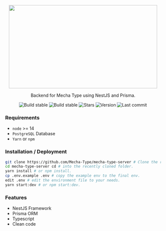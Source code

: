 <div align="center">
  <img src="https://raw.githubusercontent.com/MechaType/mecha-type-server/dev/assets/logo.png" width="480" height="270"/>

Backend for Mecha Type using NestJS and Prisma.

![Build stable](https://img.shields.io/github/workflow/status/Mecha-Type/mecha-type-server/CI:%20Build/master?color=%2368D391&label=master&logo=github&style=for-the-badge)
![Build stable](https://img.shields.io/github/workflow/status/Mecha-Type/mecha-type-server/CI:%20Build/dev?color=%2368D391&label=dev&logo=github&style=for-the-badge)
![Stars](https://img.shields.io/github/stars/Mecha-Type/mecha-type-server?color=%23B794F4&logo=github&style=for-the-badge)
![Version](https://img.shields.io/github/package-json/v/Mecha-Type/mecha-type-server/master?color=%23B794F4&label=latest&logo=react&logoColor=ffffff&style=for-the-badge)
![Last commit](https://img.shields.io/github/last-commit/Mecha-Type/mecha-type-server/dev?color=%234FD1C5&logo=github&style=for-the-badge)

</div>

### Requirements

- `node` >= 14
- `PostgreSQL` Database
- `Yarn` or `npm`

### Installation / Deployment

```sh
git clone https://github.com/Mecha-Type/mecha-type-server # Clone the repo in your directory of choice.
cd mecha-type-server cd # into the recently cloned folder.
yarn install # or npm install.
cp .env.example .env # copy the example env to the final env.
edit .env # edit the environment file to your needs.
yarn start:dev # or npm start:dev.
```

### Features

- NestJS Framework
- Prisma ORM
- Typescript
- Clean code

